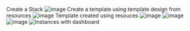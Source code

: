 Create a Stack
![image](https://github.com/selva9487/Cloud-formation/assets/137595778/4f591098-a0fa-47bf-8164-0f713049f842)
Create a template using template design from resources
![image](https://github.com/selva9487/Cloud-formation/assets/137595778/9a85ee27-27c1-43d5-b0a7-3175b401f0ed)
Template created using resouces
![image](https://github.com/selva9487/Cloud-formation/assets/137595778/6f3b88b2-af48-4311-b3a9-d108498e157a)
![image](https://github.com/selva9487/Cloud-formation/assets/137595778/7c67f0ba-8e5d-4bec-a7c2-8642efb8e97d)
![image](https://github.com/selva9487/Cloud-formation/assets/137595778/f95cc94d-524b-436a-b310-ff5c111faa28)
![Instances with dashboard](https://github.com/selva9487/Cloud-formation/assets/137595778/6089fac7-93e6-4112-a411-aa81543c7b98)
